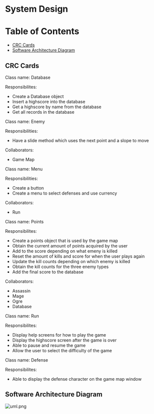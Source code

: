 # System Design 

# Table of Contents
  - [CRC Cards](#crc-cards)
  - [Software Architecture Diagram](#software-architecture-diagram)

## CRC Cards
Class name: Database

Responsibilites:
- Create a Database object
- Insert a highscore into the database
- Get a highscore by name from the database
- Get all records in the database

Class name: Enemy

Responsibilities:
- Have a slide method which uses the next point and a slope to move

Collaborators:
- Game Map

Class name: Menu

Responsibilities:
- Create a button
- Create a menu to select defenses and use currency

Collaborators:
- Run

Class name: Points

Responsibilites:
- Create a points object that is used by the game map
- Obtain the current amount of points acquired by the user
- Add to the score depending on what emeny is killed
- Reset the amount of kills and score for when the user plays again
- Update the kill counts depending on which enemy is killed
- Obtain the kill counts for the three enemy types
- Add the final score to the database

Collaborators:
- Assassin
- Mage
- Ogre
- Database

Class name: Run

Responsibilites:
- Display help screens for how to play the game
- Display the highscore screen after the game is over
- Able to pause and resume the game
- Allow the user to select the difficulty of the game

Class name: Defense

Responsibilites:
- Able to display the defense character on the game map window


## Software Architecture Diagram
![uml.png](https://github.com/UTMCSC301/project-ctrl-alt-elite/blob/master/doc/sprint%203/image/uml.png)